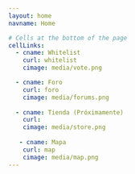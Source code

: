 ```yaml
---
layout: home
navname: Home

# Cells at the bottom of the page
cellLinks:
  - cname: Whitelist
    curl: whitelist
    cimage: media/vote.png

  - cname: Foro
    curl: foro
    cimage: media/forums.png
    
  - cname: Tienda (Próximamente)
    curl: 
    cimage: media/store.png
    
   - cname: Mapa
    curl: map
    cimage: media/map.png
---
```


